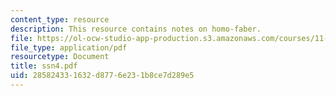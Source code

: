 ```yaml
---
content_type: resource
description: This resource contains notes on homo-faber.
file: https://ol-ocw-studio-app-production.s3.amazonaws.com/courses/11-329-social-theory-and-the-city-fall-2005/285824331632d8776e231b8ce7d289e5_ssn4.pdf
file_type: application/pdf
resourcetype: Document
title: ssn4.pdf
uid: 28582433-1632-d877-6e23-1b8ce7d289e5
---
```


